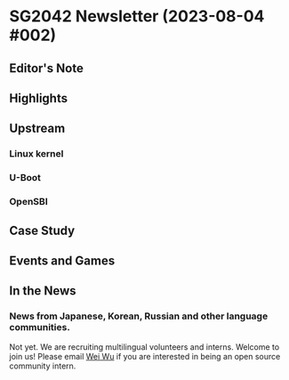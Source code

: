 # SG2042 Newsletter (2023-08-04 #002)

## Editor's Note

## Highlights

## Upstream

### Linux kernel

### U-Boot

### OpenSBI

## Case Study

## Events and Games

## In the News

### News from Japanese, Korean, Russian and other language communities.

Not yet. We are recruiting multilingual volunteers and interns. Welcome to join us! Please email [Wei Wu](mailto:wuwei2016@iscas.ac.cn) if you are interested in being an open source community intern.

